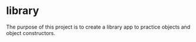# library
The purpose of this project is to create a library app to practice objects and object constructors.